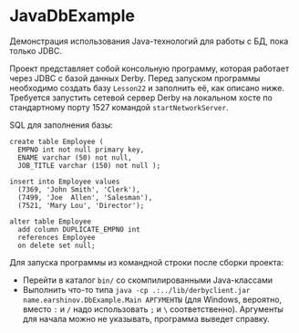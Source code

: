 # JavaDbExample

Демонстрация использования Java-технологий для работы с БД, пока только JDBC.

Проект представляет собой консольную программу, которая работает через JDBC с базой данных Derby.
Перед запуском программы необходимо создать базу `Lesson22` и заполнить её, как описано ниже.
Требуется запустить сетевой сервер Derby на локальном хосте по стандартному порту 1527 командой `startNetworkServer`.

SQL для заполнения базы:

    create table Employee (
      EMPNO int not null primary key,
      ENAME varchar (50) not null,
      JOB_TITLE varchar (150) not null );

    insert into Employee values
      (7369, 'John Smith', 'Clerk'),
      (7499, 'Joe  Allen', 'Salesman'),
      (7521, 'Mary Lou', 'Director');

    alter table Employee
      add column DUPLICATE_EMPNO int
      references Employee
      on delete set null;

Для запуска программы из командной строки после сборки проекта:

  * Перейти в каталог `bin/` со скомпилированными Java-классами
  * Выполнить что-то типа `java -cp .:../lib/derbyclient.jar name.earshinov.DbExample.Main АРГУМЕНТЫ`
    (для Windows, вероятно, вместо `:` и `/` надо использовать `;` и `\` соответственно).
    Аргументы для начала можно не указывать, программа выведет справку.

